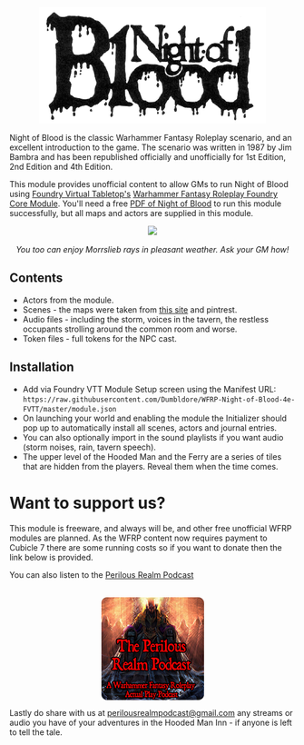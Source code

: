 <p align="center">
  <img src="https://raw.githubusercontent.com/CStuartEKerrigan/WFRP-Night-of-Blood-4e-FVTT/master/assets/icons/logo2.png" alt="Night of Blood">
</p>

Night of Blood is the classic Warhammer Fantasy Roleplay scenario, and an excellent introduction to the game. The scenario was written in 1987 by Jim Bambra and has been republished officially and unofficially for 1st Edition, 2nd Edition and 4th Edition.

This module provides unofficial content to allow GMs to run Night of Blood using [Foundry Virtual Tabletop's](https://foundryvtt.com/) [Warhammer Fantasy Roleplay Foundry Core Module](https://www.cubicle7games.com/product-category/foundry/). You'll need a free [PDF of Night of Blood](https://www.drivethrurpg.com/product/259967/WFRP-Old-World-Adventures--Night-of-Blood) to run this module successfully, but all maps and actors are supplied in this module.

<p align="center">
  <img src="https://raw.githubusercontent.com/Dumbldore/WFRP-Night-of-Blood-4e-FVTT/master/assets/icons/footage.gif">
</p>
<p align="center">
<em>You too can enjoy Morrslieb rays in pleasant weather. Ask your GM how!</em>
</p>

## Contents
* Actors from the module.
* Scenes - the maps were taken from [this site](http://acrobata2000.blogspot.com/) and pintrest.
* Audio files - including the storm, voices in the tavern, the restless occupants strolling around the common room and worse.
* Token files - full tokens for the NPC cast.

## Installation 
* Add via Foundry VTT Module Setup screen using the Manifest URL: `https://raw.githubusercontent.com/Dumbldore/WFRP-Night-of-Blood-4e-FVTT/master/module.json`
* On launching your world and enabling the module the Initializer should pop up to automatically install all scenes, actors and journal entries. 
* You can also optionally import in the sound playlists if you want audio (storm noises, rain, tavern speech).
* The upper level of the Hooded Man and the Ferry are a series of tiles that are hidden from the players. Reveal them when the time comes.

# Want to support us?
			
This module is freeware, and always will be, and other free unofficial WFRP modules are planned. As the WFRP content now requires payment to Cubicle 7 there are some running costs so if you want to donate then the link below is provided.
			

You can also listen to the <a href="https://anchor.fm/peril">Perilous Realm Podcast</a><br/><br/>
<p align="center">
<a href="https://anchor.fm/peril"><img src="https://raw.githubusercontent.com/CStuartEKerrigan/WFRP-Night-of-Blood-4e-FVTT/master/peril.png" style="display: block;  margin-left: auto;  margin-right: auto;" alt="peril logo"></a></p>

Lastly do share with us at <a href="mailto:perilousrealmpodcast@gmail.com">perilousrealmpodcast@gmail.com</a> any streams or audio you have of your adventures in the Hooded Man Inn - if anyone is left to tell the tale.
